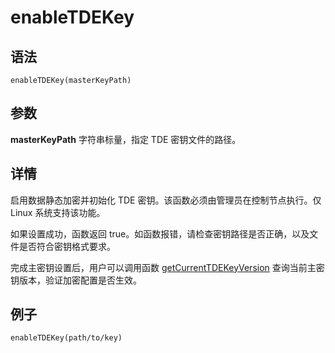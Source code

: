# enableTDEKey

## 语法

`enableTDEKey(masterKeyPath)`

## 参数

**masterKeyPath** 字符串标量，指定 TDE 密钥文件的路径。

## 详情

启用数据静态加密并初始化 TDE 密钥。该函数必须由管理员在控制节点执行。仅 Linux 系统支持该功能。

如果设置成功，函数返回 true。如函数报错，请检查密钥路径是否正确，以及文件是否符合密钥格式要求。

完成主密钥设置后，用户可以调用函数 [getCurrentTDEKeyVersion](../g/getcurrenttdekeyversion.html) 查询当前主密钥版本，验证加密配置是否生效。

## 例子

```
enableTDEKey(path/to/key)
```

